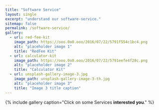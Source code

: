 ```yaml
---
title: "Software Service"
layout: single
excerpt: "understand our software-service."
sitemap: false
permalink: /software-service/
gallery:
  - url: red-fee-kit
    image_path: https://ooo.0o0.ooo/2016/07/22/5791f554c1bc4.png
    alt: "placeholder image 1"
    title: "RedFee Kit"
  - url: calculator-kit
    image_path: https://ooo.0o0.ooo/2016/07/22/5791eefe4f28c.png
    alt: "placeholder image 2"
    title: "Calculator Kit"
  - url: unsplash-gallery-image-3.jpg
    image_path: unsplash-gallery-image-3-th.jpg
    alt: "placeholder image 3"
    title: "Image 3 title caption"
---
```

{% include gallery caption="Click on some Services **interested you**." %}

